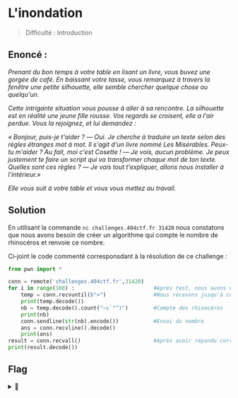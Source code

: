 # L'inondation
> Difficulté : Introduction


## Enoncé :

*Prenant du bon temps à votre table en lisant un livre, vous buvez une gorgée de café. En baissant votre tasse, vous remarquez à travers la fenêtre une petite silhouette, elle semble chercher quelque chose ou quelqu'un.*

*Cette intrigante situation vous pousse à aller à sa rencontre. La silhouette est en réalité une jeune fille rousse. Vos regards se croisent, elle a l'air perdue. Vous la rejoignez, et lui demandez :*

*« Bonjour, puis-je t'aider ?*
*— Oui. Je cherche à traduire un texte selon des règles étranges mot à mot. Il s'agit d'un livre nommé Les Misérables. Peux-tu m'aider ? Au fait, moi c'est Cosette !*
*— Je vois, aucun problème. Je peux justement te faire un script qui va transformer chaque mot de ton texte. Quelles sont ces règles ?*
*— Je vais tout t'expliquer, allons nous installer à l'intérieur.»*

*Elle vous suit à votre table et vous vous mettez au travail.*


## Solution

En utilisant la commande `nc challenges.404ctf.fr 31420` nous constatons que nous avons besoin de créer un algorithme qui compte le nombre de rhinocéros et renvoie ce nombre.

Ci-joint le code commenté corresponsdant à la résolution de ce challenge :

```py
from pwn import *

conn = remote('challenges.404ctf.fr',31420)
for i in range(100) :                         #Après test, nous avons vu qu'il y avait 100 itérations de l'algo à faire.
    temp = conn.recvuntil(b">")               #Nous recevons jusqu'à ce caractère, qui correspond à la demande d'input.
    print(temp.decode())
    nb = temp.decode().count("~c`°^)")        #Compte des rhinocéros
    print(nb)
    conn.sendline(str(nb).encode())           #Envoi du nombre
    ans = conn.recvline().decode()
    print(ans)
result = conn.recvall()                       #Après avoir répondu correctement à toutes les itérations, nous recevons le flag.
print(result.decode())
```

## Flag

<details>
<summary>🚩</summary>

```
404CTF{4h,_l3s_P0uvo1rs_d3_l'iNforM4tiqu3!}
```
</details>




